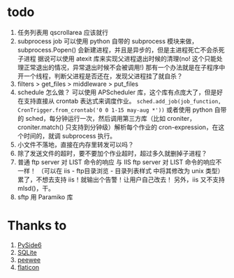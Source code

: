 # todo
1. 任务列表用 qscrollarea 应该就行
2. subprocess job 可以使用 python 自带的 subprocess 模块来做， subprocess.Popen() 会新建进程，并且是异步的，但是主进程死亡不会杀死子进程
   据说可以使用 atexit 库来实现父进程退出时候的清理(no! 这个只能处理正常退出的情况，异常退出时候不会被调用!)
   那有一个办法就是在子程序中开一个线程，判断父进程是否还在，发现父进程挂了就自杀？
3. filters > get_files > middleware > put_files
4. schedule 怎么做？
   可以使用 APScheduler 库，这个库有点庞大了，但是好在支持直接从 crontab 表达式来调度作业。
   `sched.add_job(job_function, CronTrigger.from_crontab('0 0 1-15 may-aug *'))`
   或者使用 python 自带的 sched，每分钟运行一次，然后调用第三方库（比如 croniter，croniter.match() 只支持到分钟级）解析每个作业的 cron-expression，在这个时间的，就调 subprocess 执行。
5. 小文件不落地，直接在内存里转发可以吗？
6. 除了发送文件的超时，要不要加个作业超时，超过多久就删掉子进程？
7. 普通 ftp server 对 LIST 命令的响应 与 IIS ftp server 对 LIST 命令的响应不一样！
   （可以在 iis - ftp目录浏览 - 目录列表样式 中将其修改为 unix 类型）
   累了，不想去支持 iis！就输出个告警！让用户自己改去！
   另外，iis 又不支持 mlsd()，干。
8. sftp 用 Paramiko 库



# Thanks to
1. [PySide6](https://pypi.org/project/PySide6/)
2. [SQLite](https://www.sqlite.org/index.html)
3. [peewee](https://github.com/coleifer/peewee)
4. [flaticon](https://www.flaticon.com/icon-fonts-most-downloaded/2?weight=bold&corner=rounded&type=uicon)

